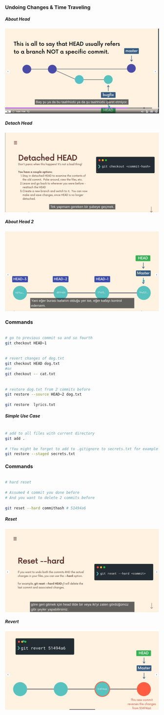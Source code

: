### Undoing Changes & Time Traveling


##### About Head

![Head](../assets/images/2023-12-09%2022-02-18.png "Head")

##### Detach Head

![Detach head](../assets/images/2023-12-09%2022-16-05.png "Detach head")


##### About Head 2

![About head](../assets/images/2023-12-09%2022-24-28.png "About head")


###  Commands

```sh

# go to previous commit so and so fourth
git checkout HEAD~1


# revert changes of dog.txt
git checkout HEAD dog.txt
#or
git checkout -- cat.txt


# restore dog.txt from 2 commits before
git restore --source HEAD~2 dog.txt

git restore  lyrics.txt

```

##### Simple Use Case

```sh

# add to all files with current directory
git add .

# !You might be forget to add to .gitignore to secrets.txt for example
git restore --staged secrets.txt

```

###  Commands
```sh

# hard reset

# Assumed 4 commit you done before
# And you want to delete 2 commits before

git reset --hard commithash # 51494a6

```
##### Reset
![Revert](../assets/images/2023-12-09%2023-45-40.png "Reset")

##### Revert
![Revert](../assets/images/2023-12-09%2023-03-34.png "Revert")